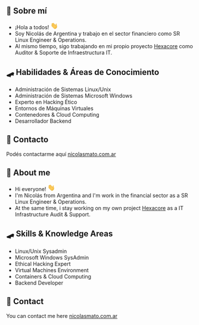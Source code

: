 ## 👾 Sobre mí

* ¡Hola a todos! <img src="hi.gif" width="20px">
* Soy Nicolás de Argentina y trabajo en el sector financiero como SR Linux Engineer & Operations.
* Al mismo tiempo, sigo trabajando en mi propio proyecto [Hexacore](https://www.hexacore.com.ar) como Auditor & Soporte de Infraestructura IT.

## 🛹 Habilidades & Áreas de Conocimiento

* Administración de Sistemas Linux/Unix
* Administración de Sistemas Microsoft Windows
* Experto en Hacking Ético
* Entornos de Máquinas Virtuales
* Contenedores & Cloud Computing
* Desarrollador Backend

## 📩 Contacto

Podés contactarme aquí [nicolasmato.com.ar](https://www.nicolasmato.com.ar)

## 👾 About me 

* Hi everyone! <img src="hi.gif" width="20px">
* I'm Nicolás from Argentina and I'm work in the financial sector as a SR Linux Engineer & Operations.
* At the same time, i stay working on my own project [Hexacore](https://www.hexacore.com.ar) as a IT Infrastructure Audit & Support.

## 🛹 Skills & Knowledge Areas 

* Linux/Unix Sysadmin
* Microsoft Windows SysAdmin
* Ethical Hacking Expert
* Virtual Machines Environment
* Containers & Cloud Computing
* Backend Developer

## 📩 Contact 

You can contact me here [nicolasmato.com.ar](https://www.nicolasmato.com.ar) 


